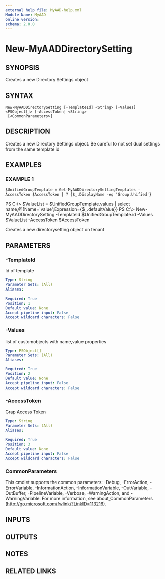 ```yaml
---
external help file: MyAAD-help.xml
Module Name: MyAAD
online version:
schema: 2.0.0
---
```


# New-MyAADDirectorySetting

## SYNOPSIS
Creates a new Directory Settings object

## SYNTAX

```
New-MyAADDirectorySetting [-TemplateId] <String> [-Values] <PSObject[]> [-AccessToken] <String>
 [<CommonParameters>]
```

## DESCRIPTION
Creates a new Directory Settings object.
Be careful to not set dual settings from the same template id

## EXAMPLES

### EXAMPLE 1
```
$UnifiedGroupTemplate = Get-MyAADDirectorySettingTemplates -AccessToken $AccessToken | ? {$_.DisplayName -eq 'Group.Unified'}
```

PS C:\\\> $ValueList = $UnifiedGroupTemplate.values | select name,@{Name='value';Expression={$_.defaultValue}}
PS C:\\\> New-MyAADDirectorySetting -TemplateId $UnifiedGroupTemplate.id -Values $ValueList -AccessToken $AccessToken

Creates a new directorysetting object on tenant

## PARAMETERS

### -TemplateId
Id of template

```yaml
Type: String
Parameter Sets: (All)
Aliases:

Required: True
Position: 1
Default value: None
Accept pipeline input: False
Accept wildcard characters: False
```

### -Values
list of customobjects with name,value properties

```yaml
Type: PSObject[]
Parameter Sets: (All)
Aliases:

Required: True
Position: 2
Default value: None
Accept pipeline input: False
Accept wildcard characters: False
```

### -AccessToken
Grap Access Token

```yaml
Type: String
Parameter Sets: (All)
Aliases:

Required: True
Position: 3
Default value: None
Accept pipeline input: False
Accept wildcard characters: False
```

### CommonParameters
This cmdlet supports the common parameters: -Debug, -ErrorAction, -ErrorVariable, -InformationAction, -InformationVariable, -OutVariable, -OutBuffer, -PipelineVariable, -Verbose, -WarningAction, and -WarningVariable.
For more information, see about_CommonParameters (http://go.microsoft.com/fwlink/?LinkID=113216).

## INPUTS

## OUTPUTS

## NOTES

## RELATED LINKS
